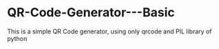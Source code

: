 # QR-Code-Generator---Basic
This is a simple QR Code generator, using only qrcode and PIL library of python

